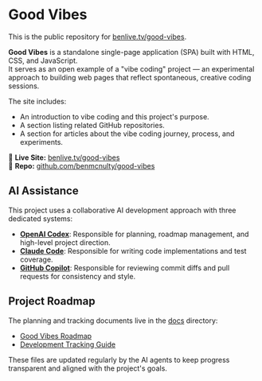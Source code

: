 # Good Vibes

This is the public repository for [benlive.tv/good-vibes](https://benlive.tv/good-vibes).

**Good Vibes** is a standalone single-page application (SPA) built with HTML, CSS, and JavaScript.  
It serves as an open example of a "vibe coding" project — an experimental approach to building web pages that reflect spontaneous, creative coding sessions.

The site includes:
- An introduction to vibe coding and this project's purpose.
- A section listing related GitHub repositories.
- A section for articles about the vibe coding journey, process, and experiments.

🔗 **Live Site:** [benlive.tv/good-vibes](https://benlive.tv/good-vibes)  
📂 **Repo:** [github.com/benmcnulty/good-vibes](https://github.com/benmcnulty/good-vibes)


## AI Assistance

This project uses a collaborative AI development approach with three dedicated systems:

- **[OpenAI Codex](AGENTS.md)**: Responsible for planning, roadmap management, and high-level project direction.
- **[Claude Code](CLAUDE.md)**: Responsible for writing code implementations and test coverage.
- **[GitHub Copilot](.github/copilot-instructions.md)**: Responsible for reviewing commit diffs and pull requests for consistency and style.

## Project Roadmap

The planning and tracking documents live in the [docs](docs/) directory:

- [Good Vibes Roadmap](docs/ROADMAP.md)
- [Development Tracking Guide](docs/DEVELOPMENT_TRACKING.md)

These files are updated regularly by the AI agents to keep progress transparent and aligned with the project's goals.
